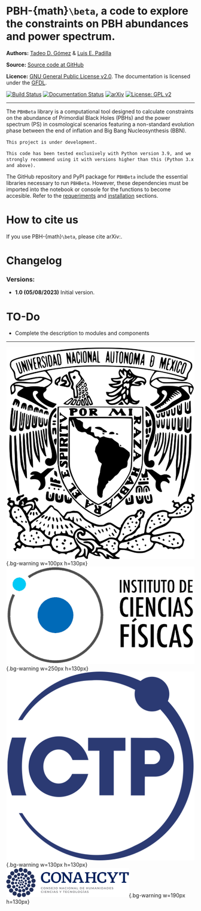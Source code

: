 # PBH-{math}`\beta`, a code to explore the constraints on PBH abundances and power spectrum.

**Authors:** [Tadeo D. Gómez](https://www.linkedin.com/in/tadeodaguilar/) & [Luis E. Padilla](https://www.linkedin.com/in/luis-enrique-padilla-albores-052087199/)

**Source:** [Source code at GitHub](https://github.com/TadeoDGAguilar/PBHBeta)

**Licence:** [GNU General Public License v2.0](https://www.gnu.org/licenses/old-licenses/gpl-2.0.html). The documentation is licensed under the [GFDL](https://www.gnu.org/licenses/fdl-1.3.en.html).


[![Build Status](https://app.travis-ci.com/TadeoDGAguilar/PBHBeta.svg?branch=main)](https://app.travis-ci.com/TadeoDGAguilar/PBHBeta) [![Documentation Status](https://readthedocs.org/projects/pbhbeta/badge/?version=latest)](https://pbhbeta.readthedocs.io/en/latest/?badge=latest) [![arXiv](https://img.shields.io/badge/arXiv-1234.56789-f9f107.svg)](https://arxiv.org/abs/1234.56789) [![License: GPL v2](https://img.shields.io/badge/License-GPL_v2-blue.svg)](https://www.gnu.org/licenses/old-licenses/gpl-2.0.en.html)

---

The `PBHBeta` library is a computational tool designed to calculate constraints on the abundance of Primordial Black Holes (PBHs) and the power spectrum (PS) in cosmological scenarios featuring a non-standard evolution phase between the end of inflation and Big Bang Nucleosynthesis (BBN). 

```{warning}
This project is under development.
```

```{note}
This code has been tested exclusively with Python version 3.9, and we strongly recommend using it with versions higher than this (Python 3.x and above).
```

The GitHub repository and PyPI package for `PBHBeta` include the essential libraries necessary to run `PBHBeta`. However, these dependencies must be imported into the notebook or console for the functions to become accesible. Refer to the [requeriments](../Requeriments.md) and [installation](../Installation.md) sections.

# How to cite us

If you use PBH-{math}`\beta`, please cite arXiv:.


# Changelog
### Versions:

- **1.0 (05/08/2023)** Initial version.


# TO-Do
- Complete the description to modules and components


---

![UNAM](docs/img/UNAM.png){.bg-warning w=100px h=130px}
![ICF](docs/img/ICF.png){.bg-warning w=250px h=130px}
![ICTP](docs/img/ICTP.svg){.bg-warning w=130px h=130px}
![CONAHCYT](docs/img/CONAHCYT.svg){.bg-warning w=190px h=130px}

